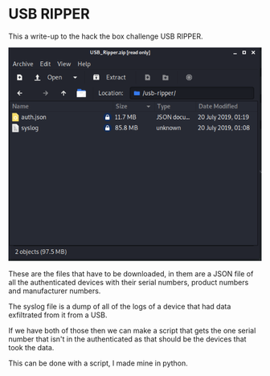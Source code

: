 # USB RIPPER

This a write-up to the hack the box challenge USB RIPPER.

![files](./Files.PNG)

These are the files that have to be downloaded, in them are a JSON file of all the authenticated devices with their serial numbers, product numbers and manufacturer numbers.

The syslog file is a dump of all of the logs of a device that had data exfiltrated from it from a USB.

If we have both of those then we can make a script that gets the one serial number that isn't in the authenticated as that should be the devices that took the data.

This can be done with a script, I made mine in python.
